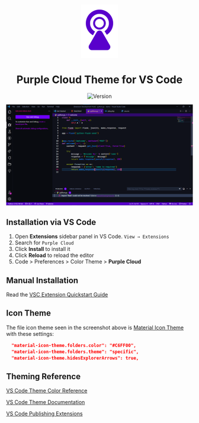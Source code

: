 <p align="center">
  <img alt="Purple Cloud Logo" src="./images/logo.png" width="100" />
</p>
<h1 align="center">
  Purple Cloud Theme for VS Code
</h1>

<p align="center">
  <a>
    <img alt="Version" src="https://img.shields.io/badge/version-v0.0.1-blue" />
  </a>
</p>

![demo](./images/Demo.png)

## Installation via VS Code

1. Open **Extensions** sidebar panel in VS Code. `View → Extensions`
2. Search for `Purple Cloud`
3. Click **Install** to install it
4. Click **Reload** to reload the editor
5. Code > Preferences > Color Theme > **Purple Cloud**

## Manual Installation

Read the [VSC Extension Quickstart Guide](vsc-extension-quickstart.md)

## Icon Theme

The file icon theme seen in the screenshot above is [Material Icon Theme](https://marketplace.visualstudio.com/items?itemName=PKief.material-icon-theme) with these settings:

```json
  "material-icon-theme.folders.color": "#C6FF00",
  "material-icon-theme.folders.theme": "specific",
  "material-icon-theme.hidesExplorerArrows": true,
```
## Theming Reference

[VS Code Theme Color Reference](https://code.visualstudio.com/docs/getstarted/theme-color-reference)

[VS Code Theme Documentation](https://code.visualstudio.com/docs/extensions/themes-snippets-colorizers)

[VS Code Publishing Extensions](https://code.visualstudio.com/docs/extensions/publish-extension)
